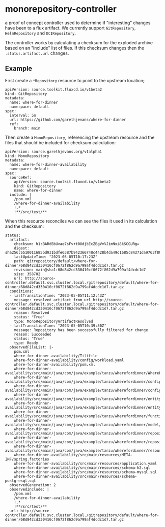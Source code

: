 # monorepository-controller

a proof of concept controller used to determine if "interesting" changes have been to a flux artifact.  We currently support
`GitRepository`, `HelmRepository` and `OCIRepository`.

The controller works by calculating a checksum for the exploded archive based on an "include" list of files.  If this checksum changes
then the `.status.artifact.url` changes.

## Example

First create a `*Repository` resource to point to the upstream location;

```
apiVersion: source.toolkit.fluxcd.io/v1beta2
kind: GitRepository
metadata:
  name: where-for-dinner
  namespace: default
spec:
  interval: 5m
  url: https://github.com/garethjevans/where-for-dinner
  ref:
    branch: main
```

Then create a `MonoRepository`, referencing the upstream resource and the files that should be included for checksum calculation:

```
apiVersion: source.garethjevans.org/v1alpha1
kind: MonoRepository
metadata:
  name: where-for-dinner-availability
  namespace: default
spec:
  sourceRef:
    apiVersion: source.toolkit.fluxcd.io/v1beta2
    kind: GitRepository
    name: where-for-dinner
  include: |
    /pom.xml
    /where-for-dinner-availability
    !.*
    !**/src/test/**
```

When this resource reconciles we can see the files it used in its calculation and the checksum:

```
status:
  artifact:
    checksum: h1:BARdBbUvae7sFv+t0UdjbEcZBgVvVJimNxi8kSCGURg=
    digest: sha256:5510011685bd931bdfe6387b942366748c4428b4da49c1685c84371da9763f89
    lastUpdateTime: "2023-05-05T10:17:23Z"
    path: gitrepository/default/where-for-dinner/68d842cd330410cf0672f862d9a799af4dcdc1d7.tar.gz
    revision: main@sha1:68d842cd330410cf0672f862d9a799af4dcdc1d7
    size: 358702
    url: http://source-controller.default.svc.cluster.local./gitrepository/default/where-for-dinner/68d842cd330410cf0672f862d9a799af4dcdc1d7.tar.gz
  conditions:
  - lastTransitionTime: "2023-05-05T11:12:43Z"
    message: resolved artifact from url http://source-controller.default.svc.cluster.local./gitrepository/default/where-for-dinner/68d842cd330410cf0672f862d9a799af4dcdc1d7.tar.gz
    reason: Resolved
    status: "True"
    type: MonoRepositoryArtifactResolved
  - lastTransitionTime: "2023-05-05T10:39:50Z"
    message: Repository has been successfully filtered for change
    reason: Succeeded
    status: "True"
    type: Ready
  observedFileList: |-
    pom.xml
    where-for-dinner-availability/Tiltfile
    where-for-dinner-availability/config/workload.yaml
    where-for-dinner-availability/pom.xml
    where-for-dinner-availability/src/main/java/com/java/example/tanzu/wherefordinner/WhereForDinnerAvailabilityApplication.java
    where-for-dinner-availability/src/main/java/com/java/example/tanzu/wherefordinner/config/OAuth2BindingsPropertiesProcessor.java
    where-for-dinner-availability/src/main/java/com/java/example/tanzu/wherefordinner/config/WebSecurityConfig.java
    where-for-dinner-availability/src/main/java/com/java/example/tanzu/wherefordinner/entity/Availability.java
    where-for-dinner-availability/src/main/java/com/java/example/tanzu/wherefordinner/entity/AvailabilityWindow.java
    where-for-dinner-availability/src/main/java/com/java/example/tanzu/wherefordinner/function/AvailabilitySink.java
    where-for-dinner-availability/src/main/java/com/java/example/tanzu/wherefordinner/model/Availability.java
    where-for-dinner-availability/src/main/java/com/java/example/tanzu/wherefordinner/repository/AvailabilityRepository.java
    where-for-dinner-availability/src/main/java/com/java/example/tanzu/wherefordinner/repository/AvailabilityWindowRepository.java
    where-for-dinner-availability/src/main/java/com/java/example/tanzu/wherefordinner/resources/AvailabilityResource.java
    where-for-dinner-availability/src/main/resources/META-INF/spring.factories
    where-for-dinner-availability/src/main/resources/application.yaml
    where-for-dinner-availability/src/main/resources/schema-h2.sql
    where-for-dinner-availability/src/main/resources/schema-mysql.sql
    where-for-dinner-availability/src/main/resources/schema-postgresql.sql
  observedGeneration: 2
  observedInclude: |
    /pom.xml
    /where-for-dinner-availability
    !.*
    !**/src/test/**
  url: http://source-controller.default.svc.cluster.local./gitrepository/default/where-for-dinner/68d842cd330410cf0672f862d9a799af4dcdc1d7.tar.gz
```
